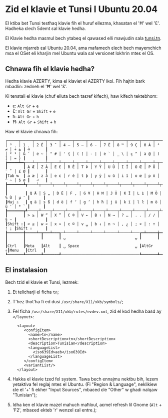 # Zid el klavie et Tunsi l Ubuntu 20.04

El ktiba bet Tunsi testħaq klavie fih el ħuruf ellezma, khasatan el 'Ħ' wel 'Ɛ'. Hadheka
εlech 5demt εal klavie hedha. 

El Klavie hedha maεmul bech ytabeq el qawaεed elli mawjudin εala
[tunsi.tn](https://tunsi.tn).

El klavie mjarreb εal Ubuntu 20.04, ama mafamech εlech bech mayemchich mεa el OSet eli
kharjin mel Ubuntu wala εal versionet lokhrin mteε el OS. 

## Chnawa fih el klavie hedha? 

Hedha klavie AZERTY, kima el klaviet el AZERTY lkol. Fih ħajtin bark mbadlin: zedneh el
'Ħ' wel 'Ɛ'.

Ki tenstali el klavie (chuf elluta bech taεref kifech), haw kifech tektebhom: 
 - ε: `Alt Gr` + `e`
 - Ɛ: `Alt Gr` + `Shift` + `e`
 - ħ: `Alt Gr` + `h`
 - Ħ: `Alt Gr` + `Shift` + `h`

Haw el klavie chnawa fih:

 ```
┌─────┬─────┬─────┬─────┬─────┬─────┬─────┬─────┬─────┬─────┬─────┬─────┬─────┲━━━━━━━━━┓
│ ³ ¸ │ 1 ̨  │ 2 É │ 3 ˘ │ 4 — │ 5 – │ 6 ‑ │ 7 È │ 8 ™ │ 9 Ç │ 0 À │ ° ≠ │ + ± ┃ ⌫       ┃
│ ² ¹ │ & ˇ │ é ~ │ " # │ ' { │ ( [ │ - | │ è ` │ _ \ │ ç ^ │ à @ │ ) ] │ = } ┃         ┃
┢━━━━━┷━┱───┴─┬───┴─┬───┴─┬───┴─┬───┴─┬───┴─┬───┴─┬───┴─┬───┴─┬───┴─┬───┴─┬───┺━┳━━━━━━━┫
┃       ┃ A Æ │ Z Â │ E Ɛ │ R Ê │ T Þ │ Y Ÿ │ U Û │ I Î │ O Œ │ P Ô │ ¨ ˚ │ £ Ø ┃       ┃
┃Tab ↹  ┃ a æ │ z â │ e ε │ r ê │ t þ │ y ÿ │ u û │ i î │ o œ │ p ô │ ^ ~ │ $ ø ┃   ⏎   ┃
┣━━━━━━━┻┱────┴┬────┴┬────┴┬────┴┬────┴┬────┴┬────┴┬────┴┬────┴┬────┴┬────┴┬────┺┓      ┃
┃        ┃ Q Ä │ S „ │ D Ë │ F ‚ │ G ¥ │ H Ħ │ J Ü │ K Ï │ L Ŀ │ M Ö │ % Ù │ µ ̄  ┃      ┃
┃Maj ⇬   ┃ q ä │ s ß │ d ë │ f ‘ │ g ’ │ h ħ │ j ü │ k ï │ l ŀ │ m ö │ ù ' │ * ` ┃      ┃
┣━━━━━━━┳┹────┬┴────┬┴────┬┴────┬┴────┬┴────┬┴────┬┴────┬┴────┬┴────┬┴────┲┷━━━━━┻━━━━━━┫
┃       ┃ > ≥ │ W “ │ X ” │ C ® │ V ← │ B ↑ │ N → │ ? … │ . . │ / ∕ │ § − ┃             ┃
┃Shift ⇧┃ < ≤ │ w « │ x » │ c © │ v ⍽ │ b ↓ │ n ¬ │ , ¿ │ ; × │ : ÷ │ ! ¡ ┃Shift ⇧      ┃
┣━━━━━━━╋━━━━━┷━┳━━━┷━━━┱─┴─────┴─────┴─────┴─────┴─────┴───┲━┷━━━━━╈━━━━━┻━┳━━━━━━━┳━━━┛
┃       ┃       ┃       ┃ ␣                               ⍽ ┃       ┃       ┃       ┃
┃Ctrl   ┃Meta   ┃Alt    ┃ ␣ Space                         ⍽ ┃AltGr ⇮┃Menu   ┃Ctrl   ┃
┗━━━━━━━┻━━━━━━━┻━━━━━━━┹───────────────────────────────────┺━━━━━━━┻━━━━━━━┻━━━━━━━┛
 ```

## El instalasion

Bech tzid el klavie et Tunsi, lezmek: 
 1. Et telicharji el ficha `tn`;
 2. T'hez thot'ha fi ed dusi `/usr/share/X11/xkb/symbols/`; 
 3. Fel ficha `/usr/share/X11/xkb/rules/evdev.xml`, zid el kod hedha baεd ay
    `</layout>`:
    ```
      <layout>
         <configItem>
           <name>tn</name>
           <shortDescription>tn</shortDescription>
           <description>Tunisian</description>
           <languageList>
             <iso639Id>aeb</iso639Id>
           </languageList>
         </configItem>
         <variantList/>
      </layout>
    ```

 4. Hakka el klavie tzed fel system. Tawa bech ennajmu nektbu bih, lezem yetaktiva fel
    reglaj mteε el Ubuntu. (Fi "Region & Language", neklikiew εle el '+' fi ekher "Input
    Sources", mbaεed εle "Other" w ghadi nalqaw "Tunisian");
 5. Idha ken el klavie mazel mahuch maħloul, aεmel refresh lil Gnome (`Alt` + 'F2',
    mbaεed ekteb 'r' wenzel εal entre.);
